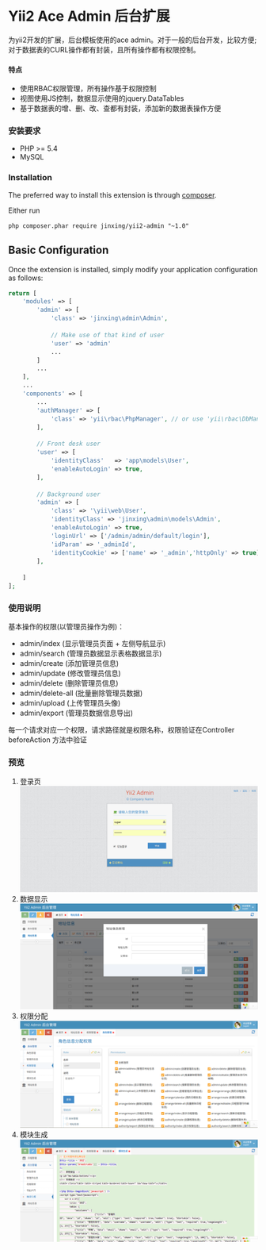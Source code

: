 Yii2 Ace Admin 后台扩展
=======================

为yii2开发的扩展，后台模板使用的ace admin。对于一般的后台开发，比较方便; 对于数据表的CURL操作都有封装，且所有操作都有权限控制。

#### 特点
* 使用RBAC权限管理，所有操作基于权限控制
* 视图使用JS控制，数据显示使用的jquery.DataTables
* 基于数据表的增、删、改、查都有封装，添加新的数据表操作方便
### 安装要求
* PHP >= 5.4
* MySQL

### Installation

The preferred way to install this extension is through [composer](http://getcomposer.org/download/).

Either run
```
php composer.phar require jinxing/yii2-admin "~1.0"
```

Basic Configuration
-------------------

Once the extension is installed, simply modify your application configuration as follows:

```php
return [
    'modules' => [
        'admin' => [
            'class' => 'jinxing\admin\Admin',
            
            // Make use of that kind of user
            'user' => 'admin'
            ...
        ]
        ...
    ],
    ...
    'components' => [
        ...
        'authManager' => [
            'class' => 'yii\rbac\PhpManager', // or use 'yii\rbac\DbManager'
        ],
        
        // Front desk user
        'user' => [
            'identityClass'   => 'app\models\User',
            'enableAutoLogin' => true,
        ],
        
        // Background user
        'admin' => [
            'class' => '\yii\web\User',
            'identityClass' => 'jinxing\admin\models\Admin',
            'enableAutoLogin' => true,
            'loginUrl' => ['/admin/admin/default/login'],
            'idParam' => '_adminId',
            'identityCookie' => ['name' => '_admin','httpOnly' => true],
        ],
                
    ]
];
```

### 使用说明

基本操作的权限(以管理员操作为例)：

* admin/index       (显示管理员页面 + 左侧导航显示)
* admin/search      (管理员数据显示表格数据显示)
* admin/create      (添加管理员信息)
* admin/update      (修改管理员信息)
* admin/delete      (删除管理员信息)
* admin/delete-all  (批量删除管理员数据)
* admin/upload      (上传管理员头像)
* admin/export      (管理员数据信息导出)

每一个请求对应一个权限，请求路径就是权限名称，权限验证在Controller beforeAction 方法中验证

### 预览
1. 登录页
![登录页](./dosc/images/desc1.png)
2. 数据显示
![数据显示](./dosc/images/desc2.png)
3. 权限分配
![权限分配](./dosc/images/desc3.png)
4. 模块生成
![模块生成](./dosc/images/desc4.png)